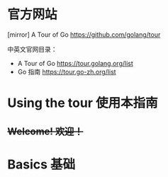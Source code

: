 
# 官方网站

[mirror] A Tour of Go https://github.com/golang/tour

中英文官网目录：
- A Tour of Go https://tour.golang.org/list
- Go 指南 https://tour.go-zh.org/list

# Using the tour 使用本指南

## ~~Welcome! 欢迎！~~

# Basics 基础


